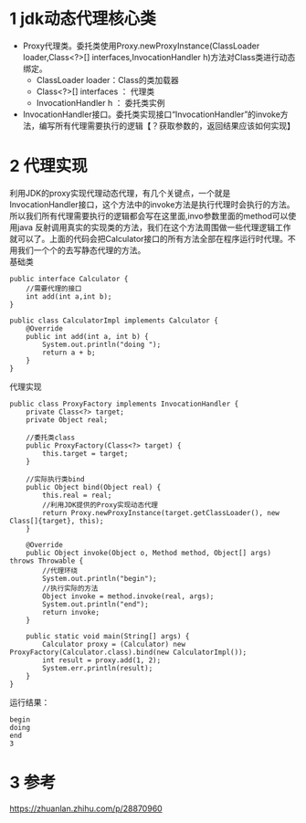 # 1 jdk动态代理核心类
+ Proxy代理类。委托类使用Proxy.newProxyInstance(ClassLoader loader,Class<?>[] interfaces,InvocationHandler h)方法对Class类进行动态绑定。
    - ClassLoader loader：Class的类加载器
    - Class<?>[] interfaces ： 代理类
    - InvocationHandler h ： 委托类实例
+ InvocationHandler接口。委托类实现接口“InvocationHandler”的invoke方法，编写所有代理需要执行的逻辑【？获取参数的，返回结果应该如何实现】


# 2 代理实现
利用JDK的proxy实现代理动态代理，有几个关键点，一个就是InvocationHandler接口，这个方法中的invoke方法是执行代理时会执行的方法。
所以我们所有代理需要执行的逻辑都会写在这里面,invo参数里面的method可以使用java 反射调用真实的实现类的方法，我们在这个方法周围做一些代理逻辑工作就可以了。上面的代码会把Calculator接口的所有方法全部在程序运行时代理。不用我们一个个的去写静态代理的方法。  
基础类
```
public interface Calculator {
    //需要代理的接口
    int add(int a,int b);
}

public class CalculatorImpl implements Calculator {
    @Override
    public int add(int a, int b) {
        System.out.println("doing ");
        return a + b;
    }
}
```
代理实现
```
public class ProxyFactory implements InvocationHandler {
    private Class<?> target;
    private Object real;

    //委托类class
    public ProxyFactory(Class<?> target) {
        this.target = target;
    }

    //实际执行类bind
    public Object bind(Object real) {
        this.real = real;
        //利用JDK提供的Proxy实现动态代理
        return Proxy.newProxyInstance(target.getClassLoader(), new Class[]{target}, this);
    }

    @Override
    public Object invoke(Object o, Method method, Object[] args) throws Throwable {
        //代理环绕
        System.out.println("begin");
        //执行实际的方法
        Object invoke = method.invoke(real, args);
        System.out.println("end");
        return invoke;
    }

    public static void main(String[] args) {
        Calculator proxy = (Calculator) new ProxyFactory(Calculator.class).bind(new CalculatorImpl());
        int result = proxy.add(1, 2);
        System.err.println(result);
    }
}
```
运行结果：
```
begin
doing 
end
3
```

# 3 参考
https://zhuanlan.zhihu.com/p/28870960
